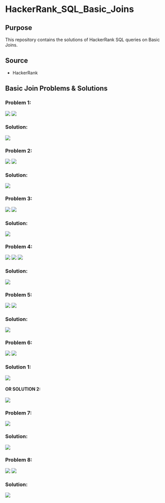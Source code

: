# HackerRank_SQL_Basic_Joins

## Purpose

This repository contains the solutions of HackerRank SQL queries on Basic Joins.

## Source 

- HackerRank

## Basic Join Problems & Solutions

### Problem 1:

![](resources/question_1_1.png)
![](resources/question_1_2.png)

### Solution:

![](resources/question_1_answer.png)

### Problem 2:

![](resources/question_2_1.png)
![](resources/question_2_2.png)

### Solution:

![](resources/question_2_answer.png)

### Problem 3:

![](resources/question_3_1.png)
![](resources/question_3_2.png)

### Solution:

![](resources/question_3_answer.png)

### Problem 4:

![](resources/question_4_1.png)
![](resources/question_4_2.png)
![](resources/question_4_3.png)

### Solution:

![](resources/question_4_answer.png)

### Problem 5:

![](resources/question_5_1.png)
![](resources/question_5_2.png)

### Solution:

![](resources/question_5_answer.png)

### Problem 6:

![](resources/question_6_1.png)
![](resources/question_6_2.png)

### Solution 1:

![](resources/question_6_answer_1.png)

#### OR SOLUTION 2:

![](resources/question_6_answer_2.png)

### Problem 7:

![](resources/question_7_1.png)

### Solution:

![](resources/question_7_answer.png)

### Problem 8:

![](resources/question_8_1.png)
![](resources/question_8_2.png)

### Solution:

![](resources/question_8_answer_1.png)
